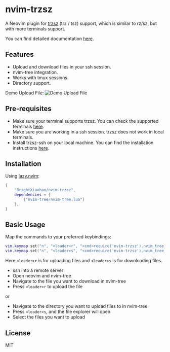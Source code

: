 # nvim-trzsz

A Neovim plugin for [trzsz](https://trzsz.github.io/) (trz / tsz) support, which is similar to rz/sz, but with more terminals support.

You can find detailed documentation [here](https://github.com/trzsz/trzsz#supported-terminals).

## Features
- Upload and download files in your ssh session.
- nvim-tree integration.
- Works with tmux sessions.
- Directory support.

Demo Upload File:
![Demo Upload File](https://i.ibb.co/ThXnGyG/2025-01-14-16-49-14-2025-01-14-16-57-25.gif)

## Pre-requisites
- Make sure your terminal supports trzsz. You can check the supported terminals [here](https://github.com/trzsz/trzsz#supported-terminals).
- Make sure you are working in a ssh session. trzsz does not work in local terminals.
- Install trzsz-ssh on your local machine. You can find the installation instructions [here](https://github.com/trzsz/trzsz-ssh).

## Installation

Using [lazy.nvim](https://github.com/folke/lazy.nvim):
```lua
{
    "BrightXiaohan/nvim-trzsz",
    dependencies = {
        {"nvim-tree/nvim-tree.lua"}
    },
}
```

## Basic Usage
Map the commands to your preferred keybindings:
```lua
vim.keymap.set("n", "<leader>r", "<cmd>require('nvim-trzsz').nvim_tree_trz()<cr>", {noremap = true, silent = true})
vim.keymap.set("n", "<leader>s", "<cmd>require('nvim-trzsz').nvim_tree_tsz()<cr>", {noremap = true, silent = true})
```
Here `<leader>r` is for uploading files and `<leader>s` is for downloading files.

- ssh into a remote server
- Open neovim and nvim-tree
- Navigate to the file you want to download in nvim-tree
- Press `<leader>r` to upload the file

or 
- Navigate to the directory you want to upload files to in nvim-tree
- Press `<leader>s`, and the file explorer will open
- Select the files you want to upload

## License
MIT
